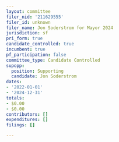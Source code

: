 ```yaml
---
layout: committee
filer_nid: '211629555'
filer_id: unknown
filer_name: Jon Soderstrom for Mayor 2024
jurisdiction: sf
pri_form: true
candidate_controlled: true
incumbent: true
pf_participation: false
committee_type: Candidate Controlled
supopp:
  position: Supporting
  candidate: Jon Soderstrom
dates:
- '2022-01-01'
- '2024-12-31'
totals:
- $0.00
- $0.00
contributors: []
expenditures: []
filings: []

---
```

